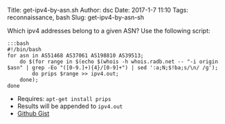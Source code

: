 Title: get-ipv4-by-asn.sh
Author: dsc
Date: 2017-1-7 11:10
Tags: reconnaissance, bash
Slug: get-ipv4-by-asn-sh

Which ipv4 addresses belong to a given ASN? Use the following script:


    :::bash
    #!/bin/bash
    for asn in AS51468 AS37061 AS198810 AS39513; 
        do $(for range in $(echo $(whois -h whois.radb.net -- "-i origin $asn" | grep -Eo "([0-9.]+){4}/[0-9]+") | sed ':a;N;$!ba;s/\n/ /g'); 
            do prips $range >> ipv4.out; 
        done); 
    done
 
- Requires: `apt-get install prips`
- Results will be appended to `ipv4.out`
- [Github Gist](https://gist.github.com/skftn/6d98bcad533855b1b81b7fdd4e04930e)

